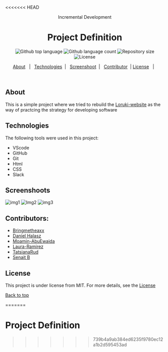 <<<<<<< HEAD
<div align="center" id="top"> 
  Incremental Development

  

  <!-- <a href="https://Project Definition.netlify.app">Demo</a> -->
</div>

<h1 align="center">Project Definition</h1>

<p align="center">
  <img alt="Github top language" src="https://img.shields.io/github/languages/top/Senait-coding/incremental-development?color=56BEB8">

  <img alt="Github language count" src="https://img.shields.io/github/languages/count/Senait-coding/incremental-development?color=56BEB8">

  <img alt="Repository size" src="https://img.shields.io/github/repo-size/Senait-coding/incremental-development?color=56BEB8">

  <img alt="License" src="https://img.shields.io/github/license/Senait-coding/incremental-development?color=56BEB8">

  <!-- <img alt="Github issues" src="https://img.shields.io/github/issues/Senait-coding/incremental-development?color=56BEB8" /> -->

  <!-- <img alt="Github forks" src="https://img.shields.io/github/forks/Senait-coding/incremental-development?color=56BEB8" /> -->

  <!-- <img alt="Github stars" src="https://img.shields.io/github/stars/Senait-coding/incremental-development?color=56BEB8" /> -->
</p>

<!-- Status -->

<!-- <h4 align="center"> 
	🚧  Incremental Development 🚀 Under construction...  🚧
</h4> 

<hr> -->
<p align="center">
  <a href="#about">About</a> &#xa0; | &#xa0; 
  <a href="#technologies">Technologies</a> &#xa0;| &#xa0;
  <a href="#screenshoot">Screenshoot</a> &#xa0;| &#xa0;
  <a href="https://bringmetheaxx.github.io/TeamFour/" target="_blank">Contributor</a>&#xa0; |
  <a href="#license">License</a> &#xa0; | &#xa0;
</p>
<br>

## About 

This is a simple project where we tried to rebuild the [Loruki-website](https://zen-carson-c10c9f.netlify.app/) as the way of practcing the strategy for developing software 

## Technologies 

The following tools were used in this project:

- VScode
- GitHub
- Git
- Html
- CSS
- Slack

## Screenshoots
![img1](https://github.com/Senait-coding/TeamFour/blob/origin/master/img1.jpeg)
![Img2](https://github.com/Senait-coding/TeamFour/blob/origin/master/Web%20capture_15-4-2021_42659_zen-carson-c10c9f.netlify.app.jpeg)
![img3](https://github.com/Senait-coding/TeamFour/blob/origin/master/third%20page.jpeg)

## Contributors:
* [Bringmetheaxx](https://github.com/bringmetheaxx)
* [Daniel Halasz](https://github.com/danielhalasz)
* [Moamin-AbuEwaida](https://github.com/Moamin-AbuEwaida)
* [Laura-Ramirez](https://github.com/lauraramirez220612)
* [TatsianaRud](https://github.com/TatsianaRud)
* [Senait B](https://github.com/Senait-coding)
## License

This project is under license from MIT. For more details, see the [License](
https://github.com/bringmetheaxx/TeamFour/blob/main/LICENSE)


<a href="#top">Back to top</a>

=======
# Project Definition
>>>>>>> 739b4a9ab384ed6235f9780ec12a1b2d595453ad
